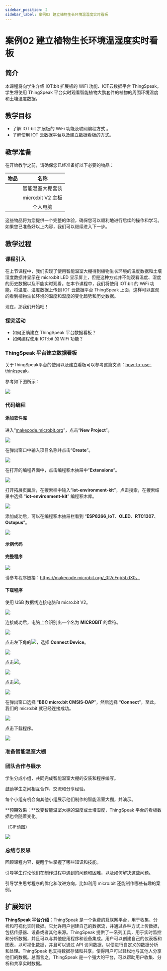```yaml
---
sidebar_position: 2
sidebar_label: 案例02 建立植物生长环境温湿度实时看板
---
```

# 案例02 建立植物生长环境温湿度实时看板

## 简介

本课程将向学生介绍 IOT:bit 扩展板的 WiFi 功能、IOT云数据平台 ThingSpeak。学生将使用 ThingSpeak 平台实时观看智能植物大鹏套件的植物的周围环境温度和土壤湿度数据。

## 教学目标

- 了解 IOT:bit 扩展板的 WiFi 功能及联网编程方式 。
- 了解使用 IOT 云数据平台以及建立数据看板的方式。

## 教学准备

在开始教学之前，请确保您已经准备好以下必要的物品：

| 物品 |       名称        |
| :--: | :---------------: |
|      | 智能温室大棚套装  |
|      | micro:bit V2 主板 |
|      |     个人电脑      |

这些物品将为您提供一个完整的体验，确保您可以顺利地进行后续的操作和学习。如果您已准备好以上内容，我们可以继续进入下一步。

## 教学过程

### 课程引入

在上节课程中，我们实现了使用智能温室大棚得到植物生长环境的温度数据和土壤湿度数据并显示在 micro:bit LED 显示屏上，但是这种方式并不能观看温度、湿度的历史数据以及不能实时观看。在本节课程中，我们将使用 IOT:bit 的 WiFi 功能，将温度、湿度数据上传到 IOT 云数据平台 ThingSpeak 上面，这样可以直观的看到植物生长环境的温度和湿度的变化趋势和历史数据。

现在，那我们开始吧！

### 探究活动

- 如何正确建立 ThingSpeak 平台数据看板？
- 如何编程使用 IOT:bit 的 WiFi 功能？

### ThingSpeak 平台建立数据看板

关于ThingSpeak平台的使用以及建立看板可以参考这篇文章：[how-to-use-thinkspeak](https://wiki.elecfreaks.com/en/microbit/wisdom-life/microbit-smart-science-iot-kit/how-to-use-thinkspeak/)。

参考如下图所示：

![](./../images/microbit-greenhouse-programming-preparation-21.png)

### 代码编程

#### 添加软件库

进入“[makecode.microbit.org](https://makecode.microbit.org/)”，点击“**New Project**”。

![](./../images/microbit-greenhouse-programming-preparation-01.png)



在弹出窗口中输入项目名称并点击“**Create**”。

![](./../images/microbit-greenhouse-programming-preparation-02.png)



在打开的编程界面中，点击编程积木抽屉中“**Extensions**”。

![](./../images/microbit-greenhouse-programming-preparation-03.png)



打开拓展页面后，在搜索栏中输入“**iot-environment-kit**”，点击搜索，在搜索结果中选择 “**iot-environment-kit**” 编程积木库。

![](./../images/microbit-greenhouse-programming-preparation-04.png)



添加成功后，可以在编程积木抽屉栏看到 “**ESP8266_IoT**、**OLED**、**RTC1307**、**Octopus**”。

![](./../images/microbit-greenhouse-programming-preparation-05.png)

#### 示例代码



#### 完整程序

![](./../images/microbit-greenhouse-programming-case02-1.png)

请参考程序链接：https://makecode.microbit.org/_0f7cFqb5LdX0。

#### 下载程序

使用 USB 数据线连接电脑和 micro:bit V2。

![](./../images/microbit-greenhouse-programming-preparation-06.gif)

连接成功后，电脑上会识别出一个名为 **MICROBIT** 的盘符。

![](./../images/microbit-greenhouse-programming-preparation-07.png)

点击左下角的![](./../images/microbit-greenhouse-programming-preparation-08.png)，选择 **Connect Device**。

![](./../images/microbit-greenhouse-programming-preparation-09.png)

点击![](./../images/microbit-greenhouse-programming-preparation-10.png)。

![](./../images/microbit-greenhouse-programming-preparation-11.png)

点击![](./../images/microbit-greenhouse-programming-preparation-12.png)。

![](./../images/microbit-greenhouse-programming-preparation-13.png)



在弹出窗口选择 “**BBC micro:bit CMSIS-DAP**”，然后选择 “**Connect**”，至此，我们的 micro:bit 就已经连接成功。

![](./../images/microbit-greenhouse-programming-preparation-14.png)

点击下载程序。

![](./../images/microbit-greenhouse-programming-preparation-15.png)

### 准备智能温室大棚



### 团队合作与展示

学生分成小组，共同完成智能温室大棚的安装和程序编写。

鼓励学生之间相互合作、交流和分享经验。

每个小组有机会向其他小组展示他们制作的智能温室大棚，并演示。

**预期效果：**改变智能温室大棚的温度或土壤湿度，ThingSpeak 平台的看板数据也会随着变化。

（GIF动图）

![](./../images/microbit-greenhouse-programming-preparation-20.png)

### 总结与反思

回顾课程内容，提醒学生掌握了哪些知识和技能。

引导学生讨论他们在制作过程中遇到的问题和困难，以及如何解决这些问题。

引导学生思考程序的优化和改进方向，比如利用 micro:bit 还能制作哪些有趣的案例。

## 扩展知识

**ThingSpeak 平台介绍**：ThingSpeak 是一个免费的互联网平台，用于收集、分析和可视化实时数据。它允许用户创建自己的数据流，并通过各种方式上传数据，包括传感器、设备或者其他来源。ThingSpeak 提供了一系列工具，用于实时监控和分析数据，并且可以与其他应用程序和设备集成。用户可以创建自己的仪表板和图表，以可视化数据，并且可以通过 API 访问数据，以便进行自定义的数据分析和处理。ThingSpeak 也支持数据存储和共享，使得用户可以轻松地与其他人分享他们的数据。总而言之，ThingSpeak 是一个强大的平台，可以帮助用户收集、分析和共享实时数据。
